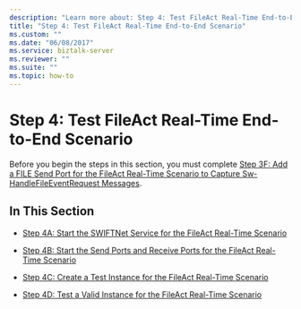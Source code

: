 ```yaml
---
description: "Learn more about: Step 4: Test FileAct Real-Time End-to-End Scenario"
title: "Step 4: Test FileAct Real-Time End-to-End Scenario"
ms.custom: ""
ms.date: "06/08/2017"
ms.service: biztalk-server
ms.reviewer: ""
ms.suite: ""
ms.topic: how-to
---
```

# Step 4: Test FileAct Real-Time End-to-End Scenario
Before you begin the steps in this section, you must complete [Step 3F: Add a FILE Send Port for the FileAct Real-Time Scenario to Capture Sw-HandleFileEventRequest Messages](../../adapters-and-accelerators/fileact-interact/step-3f-add-file-send-port-to-get-sw-handlefileeventrequest-messages--fileact.md).  
  
## In This Section  
  
-   [Step 4A: Start the SWIFTNet Service for the FileAct Real-Time Scenario](../../adapters-and-accelerators/fileact-interact/step-4a-start-the-swiftnet-service-for-the-fileact-real-time-scenario.md)  
  
-   [Step 4B: Start the Send Ports and Receive Ports for the FileAct Real-Time Scenario](../../adapters-and-accelerators/fileact-interact/step-4b-start-the-send-and-receive-ports-for-the-fileact-real-time-scenario.md)  
  
-   [Step 4C: Create a Test Instance for the FileAct Real-Time Scenario](../../adapters-and-accelerators/fileact-interact/step-4c-create-a-test-instance-for-the-fileact-real-time-scenario.md)  
  
-   [Step 4D: Test a Valid Instance for the FileAct Real-Time Scenario](../../adapters-and-accelerators/fileact-interact/step-4d-test-a-valid-instance-for-the-fileact-real-time-scenario.md)
